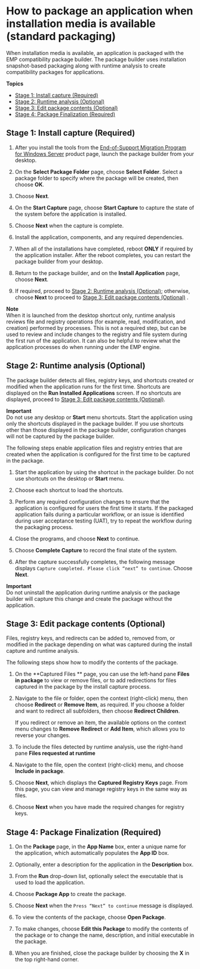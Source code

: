 # How to package an application when installation media is available \(standard packaging\)<a name="emp-getting-started-packaging-media"></a>

When installation media is available, an application is packaged with the EMP compatibility package builder\. The package builder uses installation snapshot\-based packaging along with runtime analysis to create compatibility packages for applications\. 

**Topics**
+ [Stage 1: Install capture \(Required\)](#emp-media-install-capture)
+ [Stage 2: Runtime analysis \(Optional\)](#emp-media-runtime-analysis)
+ [Stage 3: Edit package contents \(Optional\)](#emp-media-edit-package)
+ [Stage 4: Package Finalization \(Required\)](#emp-media-package-finalization)

## Stage 1: Install capture \(Required\)<a name="emp-media-install-capture"></a>

1. After you install the tools from the [End\-of\-Support Migration Program for Windows Server](http://aws.amazon.com/emp-windows-server/) product page, launch the package builder from your desktop\.

1. On the **Select Package Folder** page, choose **Select Folder**\. Select a package folder to specify where the package will be created, then choose **OK**\.

1. Choose **Next**\.

1. On the **Start Capture** page, choose **Start Capture** to capture the state of the system before the application is installed\.

1. Choose **Next** when the capture is complete\.

1. Install the application, components, and any required dependencies\.

1. When all of the installations have completed, reboot **ONLY** if required by the application installer\. After the reboot completes, you can restart the package builder from your desktop\.

1. Return to the package builder, and on the **Install Application** page, choose **Next**\.

1. If required, proceed to [Stage 2: Runtime analysis \(Optional\)](#emp-media-runtime-analysis); otherwise, choose **Next** to proceed to [Stage 3: Edit package contents \(Optional\)](#emp-media-edit-package) \.

**Note**  
When it is launched from the desktop shortcut only, runtime analysis reviews file and registry operations \(for example, read, modification, and creation\) performed by processes\. This is not a required step, but can be used to review and include changes to the registry and file system during the first run of the application\. It can also be helpful to review what the application processes do when running under the EMP engine\.

## Stage 2: Runtime analysis \(Optional\)<a name="emp-media-runtime-analysis"></a>

The package builder detects all files, registry keys, and shortcuts created or modified when the application runs for the first time\. Shortcuts are displayed on the **Run Installed Applications** screen\. If no shortcuts are displayed, proceed to [Stage 3: Edit package contents \(Optional\)](#emp-media-edit-package)\.

**Important**  
Do not use any desktop or **Start** menu shortcuts\. Start the application using only the shortcuts displayed in the package builder\. If you use shortcuts other than those displayed in the package builder, configuration changes will not be captured by the package builder\.

The following steps enable application files and registry entries that are created when the application is configured for the first time to be captured in the package\.

1. Start the application by using the shortcut in the package builder\. Do not use shortcuts on the desktop or **Start** menu\.

1. Choose each shortcut to load the shortcuts\.

1. Perform any required configuration changes to ensure that the application is configured for users the first time it starts\. If the packaged application fails during a particular workflow, or an issue is identified during user acceptance testing \(UAT\), try to repeat the workflow during the packaging process\.

1. Close the programs, and choose **Next** to continue\.

1. Choose **Complete Capture** to record the final state of the system\.

1. After the capture successfully completes, the following message displays `Capture completed. Please click “next” to continue`\. Choose **Next**\.

**Important**  
Do not uninstall the application during runtime analysis or the package builder will capture this change and create the package without the application\.

## Stage 3: Edit package contents \(Optional\)<a name="emp-media-edit-package"></a>

Files, registry keys, and redirects can be added to, removed from, or modified in the package depending on what was captured during the install capture and runtime analysis\. 

 The following steps show how to modify the contents of the package\.

1. On the **Captured Files ** page, you can use the left\-hand pane **Files in package** to view or remove files, or to add redirections for files captured in the package by the install capture process\.

1. Navigate to the file or folder, open the context \(right\-click\) menu, then choose **Redirect** or **Remove Item**, as required\. If you choose a folder and want to redirect all subfolders, then choose **Redirect Children**\.

   If you redirect or remove an item, the available options on the context menu changes to **Remove Redirect** or **Add Item**, which allows you to reverse your changes\.

1. To include the files detected by runtime analysis, use the right\-hand pane **Files requested at runtime**

1. Navigate to the file, open the context \(right\-click\) menu, and choose **Include in package**\.

1. Choose **Next**, which displays the **Captured Registry Keys** page\. From this page, you can view and manage registry keys in the same way as files\.

1. Choose **Next** when you have made the required changes for registry keys\.

## Stage 4: Package Finalization \(Required\)<a name="emp-media-package-finalization"></a>

1. On the **Package** page, in the **App Name** box, enter a unique name for the application, which automatically populates the **App ID** box\.

1. Optionally, enter a description for the application in the **Description** box\.

1. From the **Run** drop\-down list, optionally select the executable that is used to load the application\.

1. Choose **Package App** to create the package\.

1. Choose **Next** when the `Press “Next” to continue` message is displayed\.

1. To view the contents of the package, choose **Open Package**\.

1. To make changes, choose **Edit this Package** to modify the contents of the package or to change the name, description, and initial executable in the package\.

1. When you are finished, close the package builder by choosing the **X** in the top right\-hand corner\.
